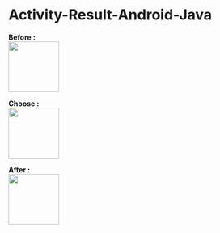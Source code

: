 # Activity-Result-Android-Java

<b> Before : </b>  
<img width=100 src="https://user-images.githubusercontent.com/72617106/129605957-de2488b7-ec34-4235-a895-a3713d438238.png" />

<b> Choose : </b>  
<img width=100 src="https://user-images.githubusercontent.com/72617106/129606048-37d58573-74ee-41b1-85b9-70eaaac0e6c2.png" />

<b> After : </b>  
<img width=100 src="https://user-images.githubusercontent.com/72617106/129606105-43ba0b76-b3dd-4eee-81e6-53e792a42e64.png" />
